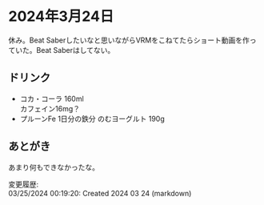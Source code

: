 # 2024年3月24日

休み。Beat Saberしたいなと思いながらVRMをこねてたらショート動画を作っていた。Beat Saberはしてない。

## ドリンク

- コカ・コーラ 160ml  
カフェイン16mg？
- プルーンFe 1日分の鉄分 のむヨーグルト 190g

## あとがき

あまり何もできなかったな。

変更履歴:  
03/25/2024 00:19:20: Created 2024 03 24 (markdown)  
